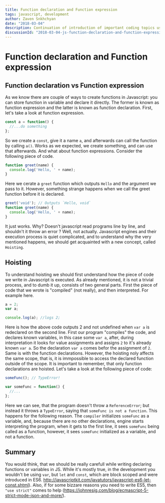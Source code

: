 ```yaml
---
title: Function declaration and Function expression
tags: javascript, development
author: Zaven Snkhchyan
date: "2018-03-04"
description: Continuation of introduction of important coding topics using Javascript
discussionId: "2018-03-04-js-function-declaration-and-function-expression"
---
```


# Function declaration and Function expression

## Function declaration vs Function expression

As we know there are couple of ways to create functions in Javascript: you can store function in variable and declare it directly. The former is known as function expression and the latter is known as function declaration. First, let's take a look at function expression.

```js
const a = function() {
  //...do something
};
```

So we create a `const`, give it a name `a`, and afterwards can call the function by calling
`a()`. Works as we expected, we create something, and can use that afterwards. And what about
function expressions. Consider the following piece of code.

```js
function greet(name) {
  console.log('Hello, ' + name);
}
```

Here we cerate a `greet` function which outputs `Hello` and the argument we pass to it. However,
something strange happens when we call the greet function before it is declared.

```js
greet('void'); // Outputs `Hello, void`
function greet(name) {
  console.log('Hello, ' + name);
}
```

It just works. Why? Doesn't javascript read programs line by line, and shouldn't it throw an error ?
Well, not actually. Javascript engines and their execution process is quiet complicated, and to
understand why the very mentioned happens, we should get acquainted with a new concept, called
`Hoisting`.

## Hoisting

To understand hoisting we should first understand how the piece of code we write in Javascript is
executed. As already mentioned, it is not a trivial process, and to dumb it up, consists of two
general parts. First the piece of code that we wrote is "compiled" (not really), and then
interpreted. For example here.

```js
a = 2;
var a;

console.log(a); //logs 2;
```

Here is how the above code outputs 2 and not undefined when `var a` is redeclared on the second
line. First our program "compiles" the code, and declares known variables, in this case some `var a`, after, during interpretation it looks for value assignments and assigns `2` to it's already
known `var a`. So the declaration `var a` comes befor the assignment of `2`. Same is with the
function declarations. However, the hoisting noly affects the same scope, that is, it is immpossible
to access the declared function outside of the scope. It is important to remember, that only
function declarations are hoisted. Let's take a look at the following piece of code:

```js
someFunc(); // TypeError!

var someFunc = function() {
  //...
};
```

Here we can see, that the program doesn't throw a `ReferenceError`; but instead it throws a
`TypeError`, saying that `someFunc is not a function`. This happens for the following reason. The
`compiler` initializes `someFunc` as a variable, and, because there are no other declarations,
engine starts interpreting the program, when it gets to the first line, it sees `someFunc` being
called as a function, however, it sees `someFunc` initialized as a variable, and not a function.

## Summary

You would think, that we should be really carefull while writing declaring functions or variables in
JS. While it's mostly true, in the development you wouldn't be using `var`, but `let` and `const`,
which are block scoped and were introduced in
ES6. http://javascriptkit.com/javatutors/javascript-es6-let-const.shtml). Also, if for some bizzare
reasons you need to write ES5, then `"use strict"` comes to help
(https://johnresig.com/blog/ecmascript-5-strict-mode-json-and-more/).
